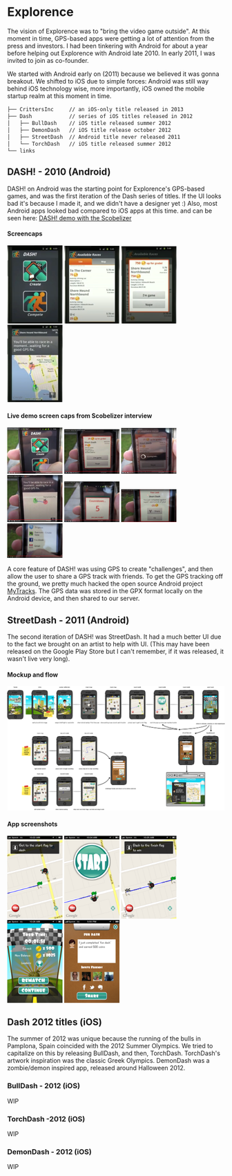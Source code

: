 # Explorence

The vision of Explorence was to "bring the video game outside". At this moment in time, GPS-based apps were getting a lot of attention from the press and investors. I had been tinkering with Android for about a year before helping out Explorence with Android late 2010. In early 2011, I was invited to join as co-founder. 

We started with Android early on (2011) because we believed it was gonna breakout. We shifted to iOS due to simple forces: Android was still way behind iOS technology wise, more importantly, iOS owned the mobile startup realm at this moment in time.

```
├── CrittersInc     // an iOS-only title released in 2013
├── Dash            // series of iOS titles released in 2012
│   ├── BullDash    // iOS title released summer 2012
│   ├── DemonDash   // iOS title release october 2012
│   ├── StreetDash  // Android title never released 2011
│   └── TorchDash   // iOS title released summer 2012 
└── links
```

## DASH! - 2010 (Android)

DASH! on Android was the starting point for Explorence's GPS-based games, and was the first iteration of the Dash series of titles.  If the UI looks bad it's because I made it, and we didn't have a designer yet :) Also, most Android apps looked bad compared to iOS apps at this time. and can be seen here: [DASH! demo with the Scobelizer](https://www.youtube.com/watch?v=3-mdcn_YM6U) 

#### Screencaps

<p float="left">
  <img src="./links/scobelizer_screencaps/DASH_homescreen.png" width="128" />
  <img src="./links/scobelizer_screencaps/DASH_challengelist.png" width="128" /> 
  <img src="./links/scobelizer_screencaps/DASH_challengedetails.png" width="128" />
    <img src="./links/scobelizer_screencaps/DASH_mapview.png" width="128" />
</p>

#### Live demo screen caps from Scobelizer interview

<p float="left">
  <img src="./links/scobelizer_screencaps/DASH_demo_01_homescreen.png" width="128" />
  <img src="./links/scobelizer_screencaps/DASH_demo_02_challengedetails.png" width="128" /> 
  <img src="./links/scobelizer_screencaps/DASH_demo_03_import.png" width="128" />
    <img src="./links/scobelizer_screencaps/DASH_demo_04_gps.png" width="128" />
    <img src="./links/scobelizer_screencaps/DASH_demo_05_start.png" width="128" />
    <img src="./links/scobelizer_screencaps/DASH_demo_06_finish.png" width="128" />
    <img src="./links/scobelizer_screencaps/DASH_demo_07_sharing.png" width="128" />
</p>

A core feature of DASH! was using GPS to create "challenges", and then allow the user to share a GPS track with friends. To get the GPS tracking off the ground, we pretty much hacked the open source Android project [MyTracks](https://en.wikipedia.org/wiki/MyTracks). The GPS data was stored in the GPX format locally on the Android device, and then shared to our server.
## StreetDash - 2011 (Android)

The second iteration of DASH! was StreetDash. It had a much better UI due to the fact we brought on an artist to help with UI. (This may have been released on the Google Play Store but I can't remember, if it was released, it wasn't live very long).

#### Mockup and flow

<p float="left">
  <img src="./Dash/StreetDash/streetdash_flow.png" width="512" />
</p>

#### App screenshots

<p float="left">
  <img src="./Dash/StreetDash/AppStoreScreenshots/IMG_0076.PNG" width="128" />
  <img src="./Dash/StreetDash/AppStoreScreenshots/IMG_0077.PNG" width="128" />
  <img src="./Dash/StreetDash/AppStoreScreenshots/IMG_0079.PNG" width="128" />
  <img src="./Dash/StreetDash/AppStoreScreenshots/IMG_0080.PNG" width="128" />
  <img src="./Dash/StreetDash/AppStoreScreenshots/IMG_0095.PNG" width="128" />
</p> 

## Dash 2012 titles (iOS)
The summer of 2012 was unique because the running of the bulls in Pamplona, Spain coincided with the 2012 Summer Olympics. We tried to capitalize on this by releasing BullDash, and then, TorchDash. TorchDash's artwork inspiration was the classic Greek Olympics. DemonDash was a zombie/demon inspired app, released around Halloween 2012. 

### BullDash - 2012 (iOS)
WIP

### TorchDash -2012 (iOS)

WIP

### DemonDash - 2012 (iOS)
 
WIP


